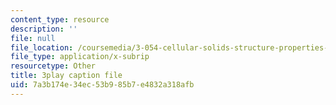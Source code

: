 ```yaml
---
content_type: resource
description: ''
file: null
file_location: /coursemedia/3-054-cellular-solids-structure-properties-and-applications-spring-2015/7a3b174e34ec53b985b7e4832a318afb_tdj84EV7BI.vtt
file_type: application/x-subrip
resourcetype: Other
title: 3play caption file
uid: 7a3b174e-34ec-53b9-85b7-e4832a318afb
---
```

